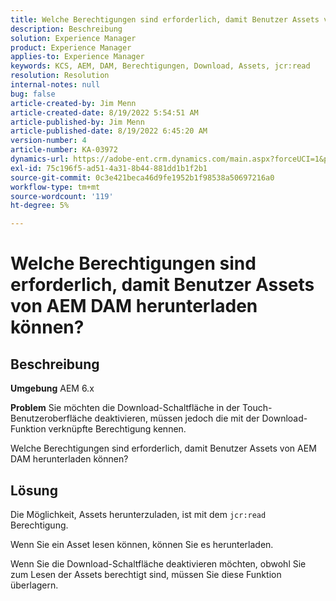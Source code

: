 ```yaml
---
title: Welche Berechtigungen sind erforderlich, damit Benutzer Assets von AEM DAM herunterladen können?
description: Beschreibung
solution: Experience Manager
product: Experience Manager
applies-to: Experience Manager
keywords: KCS, AEM, DAM, Berechtigungen, Download, Assets, jcr:read
resolution: Resolution
internal-notes: null
bug: false
article-created-by: Jim Menn
article-created-date: 8/19/2022 5:54:51 AM
article-published-by: Jim Menn
article-published-date: 8/19/2022 6:45:20 AM
version-number: 4
article-number: KA-03972
dynamics-url: https://adobe-ent.crm.dynamics.com/main.aspx?forceUCI=1&pagetype=entityrecord&etn=knowledgearticle&id=94ac366f-831f-ed11-b83e-0022480866ad
exl-id: 75c196f5-ad51-4a31-8b44-881dd1b1f2b1
source-git-commit: 0c3e421beca46d9fe1952b1f98538a50697216a0
workflow-type: tm+mt
source-wordcount: '119'
ht-degree: 5%

---
```


# Welche Berechtigungen sind erforderlich, damit Benutzer Assets von AEM DAM herunterladen können?

## Beschreibung


<b>Umgebung</b>
AEM 6.x

<b>Problem</b>
Sie möchten die Download-Schaltfläche in der Touch-Benutzeroberfläche deaktivieren, müssen jedoch die mit der Download-Funktion verknüpfte Berechtigung kennen.

Welche Berechtigungen sind erforderlich, damit Benutzer Assets von AEM DAM herunterladen können?


## Lösung


Die Möglichkeit, Assets herunterzuladen, ist mit dem `jcr:read` Berechtigung.

Wenn Sie ein Asset lesen können, können Sie es herunterladen.

Wenn Sie die Download-Schaltfläche deaktivieren möchten, obwohl Sie zum Lesen der Assets berechtigt sind, müssen Sie diese Funktion überlagern.
